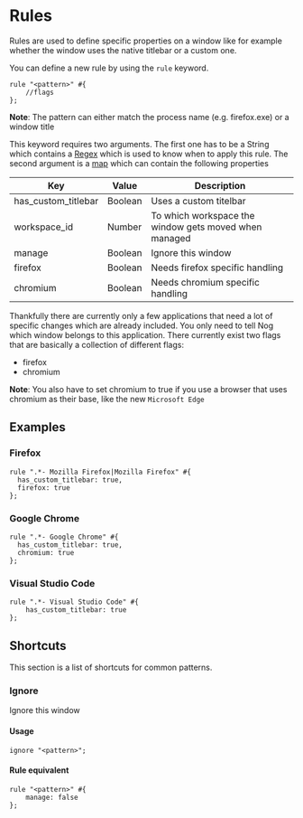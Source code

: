 # Rules

Rules are used to define specific properties on a window like for example whether the window uses the native titlebar or a custom one.

You can define a new rule by using the `rule` keyword.

```nog
rule "<pattern>" #{
    //flags
};
```

**Note**: The pattern can either match the process name (e.g. firefox.exe) or a window title

This keyword requires two arguments. The first one has to be a String which contains a [Regex]() which is used to know when to apply this rule. The second argument is a [map]() which can contain the following properties

| Key                 | Value   | Description                                           |
|---------------------|---------|-------------------------------------------------------|
| has_custom_titlebar | Boolean | Uses a custom titelbar                                |
| workspace_id        | Number  | To which workspace the window gets moved when managed |
| manage              | Boolean | Ignore this window                                    |
| firefox             | Boolean | Needs firefox specific handling                       |
| chromium            | Boolean | Needs chromium specific handling                      |

Thankfully there are currently only a few applications that need a lot of specific changes which are already included. You only need to tell Nog which window belongs to this application. There currently exist two flags that are basically a collection of different flags:

* firefox
* chromium

**Note**: You also have to set chromium to true if you use a browser that uses chromium as their base, like the new `Microsoft Edge`

## Examples

### Firefox

```nog
rule ".*- Mozilla Firefox|Mozilla Firefox" #{
  has_custom_titlebar: true,
  firefox: true
};
```

### Google Chrome

```nog
rule ".*- Google Chrome" #{
  has_custom_titlebar: true,
  chromium: true
};
```

### Visual Studio Code

```nog
rule ".*- Visual Studio Code" #{
    has_custom_titlebar: true
};
```

## Shortcuts

This section is a list of shortcuts for common patterns.

### Ignore

Ignore this window

#### Usage

```nog
ignore "<pattern>";
```

#### Rule equivalent

```nog
rule "<pattern>" #{
    manage: false
};
```